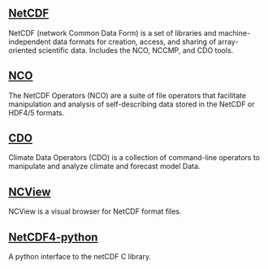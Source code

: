 ## [NetCDF](./netcdf)

NetCDF (network Common Data Form) is a set of libraries and machine-independent
data formats for creation, access, and sharing of array-oriented scientific
data. Includes the NCO, NCCMP, and CDO tools.
## [NCO](./nco)
The NetCDF Operators (NCO) are a suite of file operators that facilitate
manipulation and analysis of self-describing data stored in the NetCDF or
HDF4/5 formats.
## [CDO](./cdo)
Climate Data Operators (CDO) is a collection of command-line operators to
manipulate and analyze climate and forecast model Data.

## [NCView](./ncview)
NCView is a visual browser for NetCDF format files.

## [NetCDF4-python](./netcdfpython)
A python interface to the netCDF C library. 
